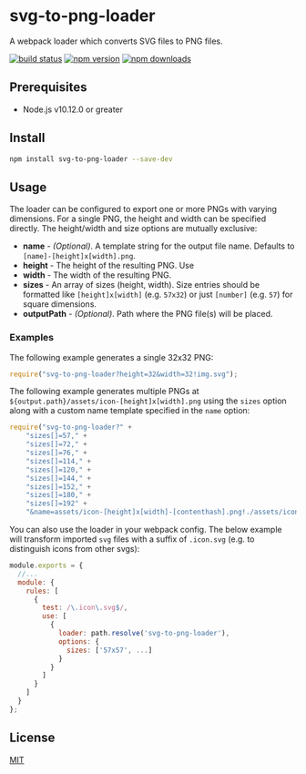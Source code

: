 # svg-to-png-loader

A webpack loader which converts SVG files to PNG files.

[![build status](https://img.shields.io/travis/github1/svg-to-png-loader/master.svg?style=flat-square)](https://travis-ci.org/github1/svg-to-png-loader)
[![npm version](https://img.shields.io/npm/v/svg-to-png-loader.svg?style=flat-square)](https://www.npmjs.com/package/svg-to-png-loader)
[![npm downloads](https://img.shields.io/npm/dm/svg-to-png-loader.svg?style=flat-square)](https://www.npmjs.com/package/svg-to-png-loader)

## Prerequisites

- Node.js v10.12.0 or greater

## Install

```bash
npm install svg-to-png-loader --save-dev
```

## Usage

The loader can be configured to export one or more PNGs with varying dimensions. For a single PNG, the height and width can be specified directly. The height/width and size options are mutually exclusive:

- __name__ - _(Optional)_. A template string for the output file name. Defaults to `[name]-[height]x[width].png`.
- __height__ - The height of the resulting PNG. Use
- __width__ - The width of the resulting PNG.
- __sizes__ - An array of sizes (height, width). Size entries should be formatted like `[height]x[width]` (e.g. `57x32`) or just `[number]` (e.g. `57`) for square dimensions. 
- __outputPath__ - _(Optional)_. Path where the PNG file(s) will be placed.

### Examples
The following example generates a single 32x32 PNG:
```js
require("svg-to-png-loader?height=32&width=32!img.svg");
```
The following example generates multiple PNGs at `${output.path}/assets/icon-[height]x[width].png` using the `sizes` option along with a custom name template specified in the `name` option:
```js
require("svg-to-png-loader?" +
    "sizes[]=57," +
    "sizes[]=72," +
    "sizes[]=76," +
    "sizes[]=114," +
    "sizes[]=120," +
    "sizes[]=144," +
    "sizes[]=152," +
    "sizes[]=180," +
    "sizes[]=192" +
    "&name=assets/icon-[height]x[width]-[contenthash].png!./assets/icon.svg");
```
You can also use the loader in your webpack config. The below example will transform imported `svg` files with a suffix of `.icon.svg` (e.g. to distinguish icons from other svgs):
```js
module.exports = {
  //...
  module: {
    rules: [
      {
        test: /\.icon\.svg$/,
        use: [
          {
            loader: path.resolve('svg-to-png-loader'),
            options: {
              sizes: ['57x57', ...]
            }
          }
        ]
      }
    ]
  }
};
```

## License
[MIT](LICENSE.md)
